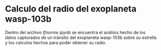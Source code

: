 # Calculo del radio del exoplaneta wasp-103b

Dentro del archivo _Ifnorme.ipynb_ se encuentra el análisis hecho de los datos
capturados de un tránsito del exoplaneta wasp-103b sobre su estrella y los calculos
hechos para poder obtener su radio.

